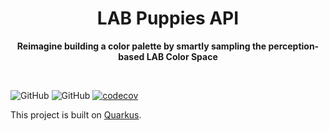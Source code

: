 <div align="center">
	<h1>LAB Puppies API</h1>
	<p>
		<b>Reimagine building a color palette by smartly sampling the perception-based LAB Color Space</b>
	</p>
	<br>
</div>

![GitHub](https://img.shields.io/github/license/Kulesko/lab-puppies-api)
![GitHub](https://github.com/Kulesko/lab-puppies-api/actions/workflows/maven.yml/badge.svg)
[![codecov](https://codecov.io/github/kulesko/lab-puppies-api/branch/main/graph/badge.svg?token=ob1cArXXM6)](https://app.codecov.io/github/codecov/example-java-maven)

This project is built on [Quarkus](https://quarkus.io/).
